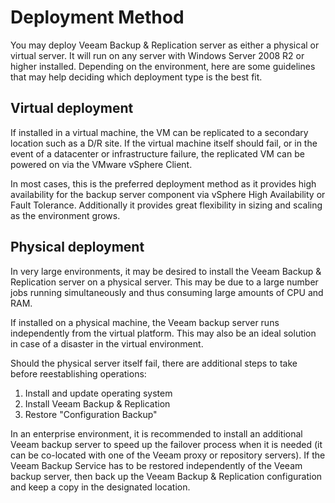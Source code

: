 # Deployment Method
You may deploy Veeam Backup & Replication server as either a physical or
virtual server. It will run on any server with Windows Server 2008 R2 or higher installed. Depending on the environment, here are some guidelines
that may help deciding which deployment type is the best fit.

## Virtual deployment
If installed in a virtual machine, the VM can be replicated to a
secondary location such as a D/R site. If the virtual machine itself
should fail, or in the event of a datacenter
or infrastructure failure, the replicated VM can be powered on via
the VMware vSphere Client.

In most cases, this is the preferred deployment method as it provides high availability for the backup server component via vSphere High Availability or Fault Tolerance. Additionally it provides great flexibility in sizing and scaling as the environment grows.

## Physical deployment
In very large environments, it may be desired to install the Veeam Backup & Replication server on a physical server. This may be due to a large number jobs running simultaneously and thus consuming large amounts of CPU and RAM.

If installed on a physical machine, the Veeam backup server runs independently from the virtual platform. This may also be an ideal solution in case of a disaster in the virtual environment.

Should the physical server itself fail, there are additional steps to take before reestablishing operations:

  1. Install and update operating system
  2. Install Veeam Backup & Replication
  3. Restore "Configuration Backup"

In an enterprise environment, it is recommended to install an additional
Veeam backup server to speed up the failover process when it is needed
(it can be co-located with one of the Veeam proxy or repository
servers). If the Veeam Backup Service has to be restored independently
of the Veeam backup server, then back up the Veeam Backup & Replication
configuration and keep a copy in the designated location.

